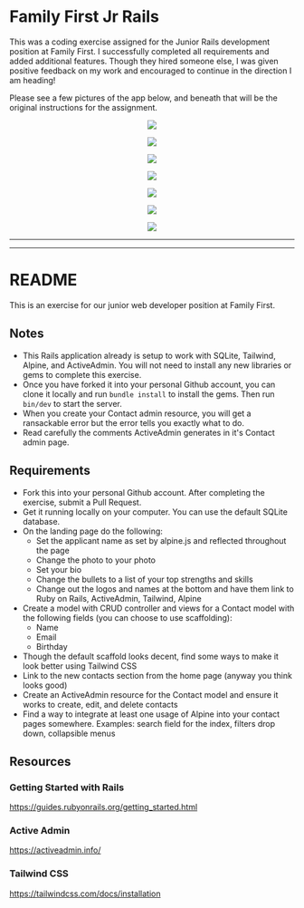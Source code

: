 # Family First Jr Rails

This was a coding exercise assigned for the Junior Rails development position at Family First. I successfully completed all requirements and added additional features. Though they hired someone else, I was given positive feedback on my work and encouraged to continue in the direction I am heading!

Please see a few pictures of the app below, and beneath that will be the original instructions for the assignment.

<p align="center">
  <img src="readme1.png">
</p>
<p align="center">
  <img src="readme2.png">
</p>
<p align="center">
  <img src="readme3.png">
</p>
<p align="center">
  <img src="readme4.png">
</p>
<p align="center">
  <img src="readme5.png">
</p>
<p align="center">
  <img src="readme6.png">
</p>
<p align="center">
  <img src="readme7.png">
</p>

<hr>
<hr>

# README

This is an exercise for our junior web developer position at Family First.

## Notes

- This Rails application already is setup to work with SQLite, Tailwind, Alpine, and ActiveAdmin. You will not need to install any new libraries or gems to complete this exercise.
- Once you have forked it into your personal Github account, you can clone it locally and run `bundle install` to install the gems. Then run `bin/dev` to start the server.
- When you create your Contact admin resource, you will get a ransackable error but the error tells you exactly what to do.
- Read carefully the comments ActiveAdmin generates in it's Contact admin page.

## Requirements

- Fork this into your personal Github account. After completing the exercise, submit a Pull Request.
- Get it running locally on your computer. You can use the default SQLite database.
- On the landing page do the following:
  - Set the applicant name as set by alpine.js and reflected throughout the page
  - Change the photo to your photo
  - Set your bio
  - Change the bullets to a list of your top strengths and skills
  - Change out the logos and names at the bottom and have them link to Ruby on Rails, ActiveAdmin, Tailwind, Alpine
- Create a model with CRUD controller and views for a Contact model with the following fields (you can choose to use scaffolding):
  - Name
  - Email
  - Birthday
- Though the default scaffold looks decent, find some ways to make it look better using Tailwind CSS
- Link to the new contacts section from the home page (anyway you think looks good)
- Create an ActiveAdmin resource for the Contact model and ensure it works to create, edit, and delete contacts
- Find a way to integrate at least one usage of Alpine into your contact pages somewhere. Examples: search field for the index, filters drop down, collapsible menus

## Resources

### Getting Started with Rails

https://guides.rubyonrails.org/getting_started.html

### Active Admin

https://activeadmin.info/

### Tailwind CSS

https://tailwindcss.com/docs/installation
